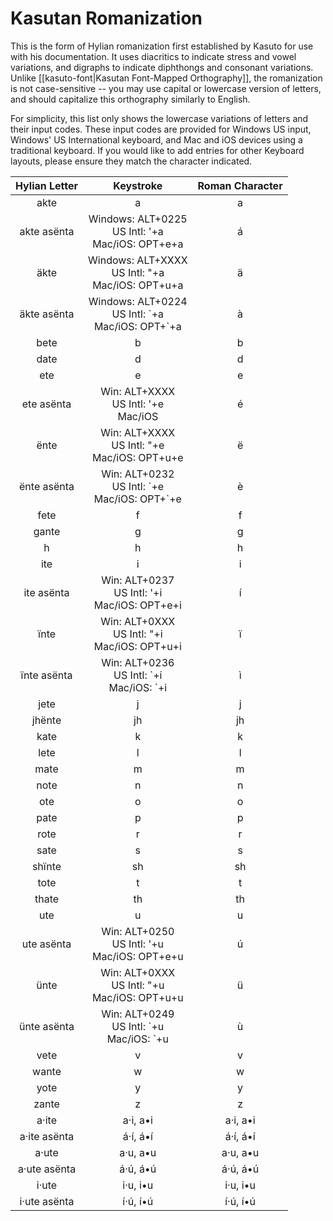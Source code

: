 # Kasutan Romanization

This is the form of Hylian romanization first established by Kasuto for use with his documentation. It uses diacritics to indicate stress and vowel variations, and digraphs to indicate diphthongs and consonant variations. Unlike [[kasuto-font|Kasutan Font-Mapped Orthography]], the romanization is not case-sensitive -- you may use capital or lowercase version of letters, and should capitalize this orthography similarly to English.

For simplicity, this list only shows the lowercase variations of letters and their input codes. These input codes are provided for Windows US input, Windows' US International keyboard, and Mac and iOS devices using a traditional keyboard. If you would like to add entries for other Keyboard layouts, please ensure they match the character indicated.

| Hylian Letter | Keystroke | Roman Character |
|:-:|:-:|:-:|
| akte | a | a |
| akte asënta | Windows: ALT+0225<br>US Intl: \'+a<br>Mac/iOS: OPT+e+a | á|
| äkte | Windows: ALT+XXXX<br>US Intl: \"+a<br>Mac/iOS: OPT+u+a | ä |
| äkte asënta | Windows: ALT+0224<br>US Intl: \`+a<br>Mac/iOS: OPT+\`+a | à |
| bete | b | b |
| date | d | d |
| ete | e | e |
| ete asënta | Win: ALT+XXXX<br>US Intl: \'+e<br>Mac/iOS | é |
| ënte | Win: ALT+XXXX<br>US Intl: \"+e<br>Mac/iOS: OPT+u+e | ë |
| ënte asënta | Win: ALT+0232<br>US Intl: \`+e<br>Mac/iOS: OPT+\`+e | è |
| fete | f | f |
| gante | g | g |
| h | h | h |
| ite | i | i |
| ite asënta | Win: ALT+0237<br>US Intl: \'+i<br>Mac/iOS: OPT+e+i | í |
| ïnte | Win: ALT+0XXX<br>US Intl: \"+i<br>Mac/iOS: OPT+u+i | ï |
| ïnte asënta | Win: ALT+0236<br>US Intl: \`+i<br>Mac/iOS: \`+i | ì |
| jete | j | j |
| jhënte | jh | jh |
| kate | k | k |
| lete | l | l |
| mate | m | m |
| note | n | n |
| ote | o | o |
| pate | p | p |
| rote | r | r |
| sate | s | s |
| shïnte | sh | sh |
| tote | t | t |
| thate | th | th |
| ute | u | u |
| ute asënta | Win: ALT+0250<br>US Intl: \'+u<br>Mac/iOS: OPT+e+u | ú |
| ünte | Win: ALT+0XXX<br>US Intl: \"+u<br>Mac/iOS: OPT+u+u | ü |
| ünte asënta | Win: ALT+0249<br>US Intl: \`+u<br>Mac/iOS: \`+u | ù |
| vete | v | v |
| wante | w | w |
| yote | y | y |
| zante | z | z |
| a·ite | a·i, a•i | a·i, a•i |
| a·ite asënta | á·í, á•í | á·í, á•í |
| a·ute | a·u, a•u | a·u, a•u |
| a·ute asënta | á·ú, á•ú | á·ú, á•ú |
| i·ute | i·u, i•u | i·u, i•u |
| i·ute asënta | í·ú, í•ú | í·ú, í•ú |
